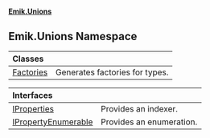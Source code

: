 #### [Emik.Unions](index.md 'index')

## Emik.Unions Namespace

| Classes | |
| :--- | :--- |
| [Factories](Factories.md 'Emik.Unions.Factories') | Generates factories for types. |

| Interfaces | |
| :--- | :--- |
| [IProperties](IProperties.md 'Emik.Unions.IProperties') | Provides an indexer. |
| [IPropertyEnumerable](IPropertyEnumerable.md 'Emik.Unions.IPropertyEnumerable') | Provides an enumeration. |
